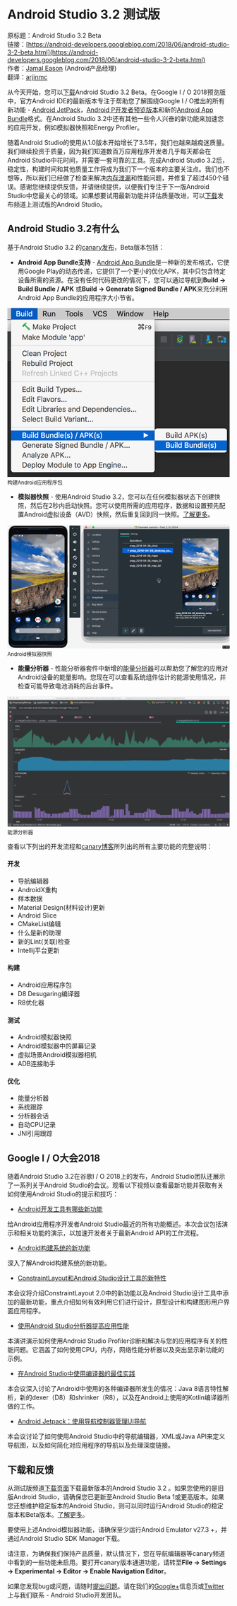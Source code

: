 # Android Studio 3.2 测试版

原标题：Android Studio 3.2 Beta  
链接：[https://android-developers.googleblog.com/2018/06/android-studio-3-2-beta.html](https://android-developers.googleblog.com/2018/06/android-studio-3-2-beta.html)  
作者：[Jamal Eason](https://www.google.com/+JamalEason) (Android产品经理)  
翻译：[arjinmc](https://github.com/arjinmc)    

从今天开始，您可以[下载](https://developer.android.com/studio/preview/)Android Studio 3.2 Beta。在Google I / O 2018预览版中，官方Android IDE的最新版本专注于帮助您了解围绕Google I / O推出的所有新功能 - [Android JetPack](http://developer.android.com/jetpack)，[Android P开发者预览版本](https://developer.android.com/preview/)和新的[Android App Bundle](http://d.android.com/appbundle)格式。在Android Studio 3.2中还有其他一些令人兴奋的新功能来加速您的应用开发，例如模拟器快照和Energy Profiler。

随着Android Studio的使用从1.0版本开始增长了3.5年，我们也越来越痴迷质量。我们继续投资于质量，因为我们知道数百万应用程序开发者几乎每天都会在Android Studio中花时间，并需要一套可靠的工具。完成Android Studio 3.2后，稳定性，构建时间和其他质量工作将成为我们下一个版本的主要关注点。我们也不想等，所以我们已经做了检查来解决[内存泄漏](https://twitter.com/androidstudio/status/1004800015481561088)和性能问题，并修复了超过450个错误。感谢您继续提供反馈，并请继续提供，以便我们专注于下一版Android Studio中您最关心的领域。如果想要试用最新功能并评估质量改进，可以[下载](https://developer.android.com/studio/preview/)发布频道上测试版的Android Studio。

## Android Studio 3.2有什么

基于Android Studio 3.2 的[canary发布](https://android-developers.googleblog.com/2018/05/android-studio-3-2-canary.html)，Beta版本包括：

* <strong>Android App Bundle支持</strong> - [Android App Bundle](http://d.android.com/appbundle)是一种新的发布格式，它使用Google Play的动态传递，它提供了一个更小的优化APK，其中只包含特定设备所需的资源。在没有任何代码更改的情况下，您可以通过导航到<strong>Build → Build Bundle / APK</strong> 或<strong>Build → Generate Signed Bundle / APK</strong>来充分利用Android App Bundle的应用程序大小节省。

![img](../images/2018.6.21.studio.1.png)  
<small>构建Android应用程序包</small>

* <strong>模拟器快照</strong> - 使用Android Studio 3.2，您可以在任何模拟器状态下创建快照，然后在2秒内启动快照。您可以使用所需的应用程序，数据和设置预先配置Android虚拟设备（AVD）快照，然后重复回到同一快照。[了解更多](https://developer.android.com/studio/preview/features/#emulator_improvements)。

![img](../images/2018.6.21.studio.2.gif)  
<small>Android模拟器快照</small>

* <strong>能量分析器</strong> - 性能分析器套件中新增的[能量分析器](https://developer.android.com/studio/profile/energy-profiler.html)可以帮助您了解您的应用对Android设备的能量影响。您现在可以查看系统组件估计的能源使用情况，并检查可能导致电池消耗的后台事件。

![img](../images/2018.6.21.studio.3.gif)
<small>能源分析器</small>

查看以下列出的开发流程和[canary博客](https://android-developers.googleblog.com/2018/05/android-studio-3-2-canary.html)所列出的所有主要功能的完整说明：

#### 开发
* 导航编辑器
* AndroidX重构
* 样本数据
* Material Design(材料设计)更新
* Android Slice
* CMakeList编辑
* 什么是新的助理
* 新的Lint(关联)检查
* Intellij平台更新

#### 构建

* Android应用程序包
* D8 Desugaring编译器
* R8优化器

#### 测试
* Android模拟器快照
* Android模拟器中的屏幕记录
* 虚拟场景Android模拟器相机
* ADB连接助手

#### 优化

* 能量分析器
* 系统跟踪
* 分析器会话
* 自动CPU记录
* JNI引用跟踪

## Google I / O大会2018

随着Android Studio 3.2在谷歌I / O 2018上的发布，Android Studio团队还展示了一系列关于Android Studio的会议。观看以下视频以查看最新功能并获取有关如何使用Android Studio的提示和技巧：

* [Android开发工具有哪些新功能](https://youtu.be/WxAZk7A7OkM)

给Android应用程序开发者Android Studio最近的所有功能概述。本次会议包括演示和相关功能的演示，以加速开发者关于最新Android API的工作流程。

* [Android构建系统的新功能](https://youtu.be/N5xONyp69eU)

深入了解Android构建系统的新功能。

* [ConstraintLayout和Android Studio设计工具的新特性](https://youtu.be/ytZteMo4ETk)

本会议将介绍ConstraintLayout 2.0中的新功能以及Android Studio设计工具中添加的最新功能，重点介绍如何有效利用它们进行设计，原型设计和构建图形用户界面应用程序。

* [使用Android Studio分析器提高应用性能](https://youtu.be/O5V9ZSL0BsM)

本演讲演示如何使用Android Studio Profiler诊断和解决与您的应用程序有关的性能问题。它涵盖了如何使用CPU，内存，网络性能分析器以及突出显示新功能的示例。

* [在Android Studio中使用编译器的最佳实践](https://youtu.be/gGOOkk2y_Ss)

本会议深入讨论了Android中使用的各种编译器所发生的情况：Java 8语言特性解析，新的dexer（D8）和shrinker（R8），以及在Android上使用的Kotlin编译器所做的工作。

* [Android Jetpack：使用导航控制器管理UI导航](https://youtu.be/8GCXtCjtg40)

本会议讨论了如何使用Android Studio中的导航编辑器，XML或Java API来定义导航图，以及如何简化对应用程序的导航以及处理深度链接。

## 下载和反馈

从测试版频道[下载页面](https://developer.android.com/studio/preview/)下载最新版本的Android Studio 3.2 。如果您使用的是旧版Android Studio，请确保您已更新至Android Studio Beta 1或更高版本。如果您还想维护稳定版本的Android Studio，则可以同时运行Android Studio的稳定版本和Beta版本。[了解更多](https://developer.android.com/studio/preview/install-preview)。

要使用上述Android模拟器功能，请确保至少运行Android Emulator v27.3 +，并通过Android Studio SDK Manager下载。

请注意，为确保我们保持产品质量，默认情况下，您在导航编辑器等canary频道中看到的一些功能未启用。要打开canary版本通道功能，请转至<strong>File → Settings → Experimental → Editor → Enable Navigation Editor</strong>。

如果您发现bug或问题，请随时[提出问题](https://source.android.com/source/report-bugs#developer-tools)。请在我们的[Google+](https://plus.google.com/103342515830390186255)信息页或[Twitter](https://plus.google.com/103342515830390186255)上与我们联系 - Android Studio开发团队。